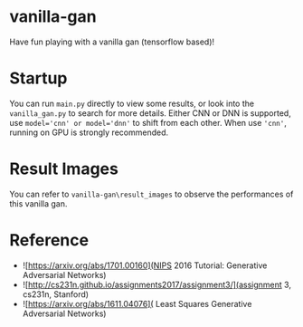 # vanilla-gan
Have fun playing with a vanilla gan (tensorflow based)! 

# Startup
You can run `main.py` directly to view some results, or look into the `vanilla_gan.py` to search for more details. Either CNN or DNN is supported, use `model='cnn' or model='dnn'` to shift from each other. When use `'cnn'`, running on GPU is strongly recommended.

# Result Images
You can refer to `vanilla-gan\result_images` to observe the performances of this vanilla gan.

# Reference
+ ![https://arxiv.org/abs/1701.00160](NIPS 2016 Tutorial: Generative Adversarial Networks)
+ ![http://cs231n.github.io/assignments2017/assignment3/](assignment 3, cs231n, Stanford)
+ ![https://arxiv.org/abs/1611.04076](
Least Squares Generative Adversarial Networks)
